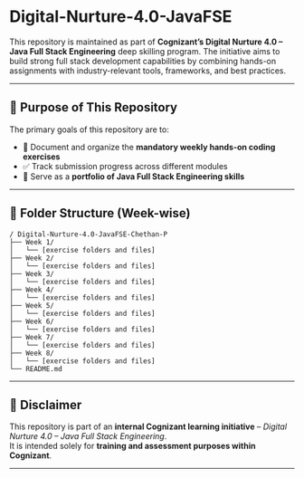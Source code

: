 # Digital-Nurture-4.0-JavaFSE

This repository is maintained as part of **Cognizant’s Digital Nurture 4.0 – Java Full Stack Engineering** deep skilling program. The initiative aims to build strong full stack development capabilities by combining hands-on assignments with industry-relevant tools, frameworks, and best practices.

---

## 📌 Purpose of This Repository

The primary goals of this repository are to:

- 📂 Document and organize the **mandatory weekly hands-on coding exercises**
- ✅ Track submission progress across different modules
- 💼 Serve as a **portfolio of Java Full Stack Engineering skills**

---

## 📁 Folder Structure (Week-wise)

```
/ Digital-Nurture-4.0-JavaFSE-Chethan-P
├── Week 1/
│   └── [exercise folders and files]
├── Week 2/
│   └── [exercise folders and files]
├── Week 3/
│   └── [exercise folders and files]
├── Week 4/
│   └── [exercise folders and files]
├── Week 5/
│   └── [exercise folders and files]
├── Week 6/
│   └── [exercise folders and files]
├── Week 7/
│   └── [exercise folders and files]
├── Week 8/
│   └── [exercise folders and files]
└── README.md
```

---

## 🚨 Disclaimer

This repository is part of an **internal Cognizant learning initiative** – *Digital Nurture 4.0 – Java Full Stack Engineering*.  
It is intended solely for **training and assessment purposes within Cognizant**.

---
